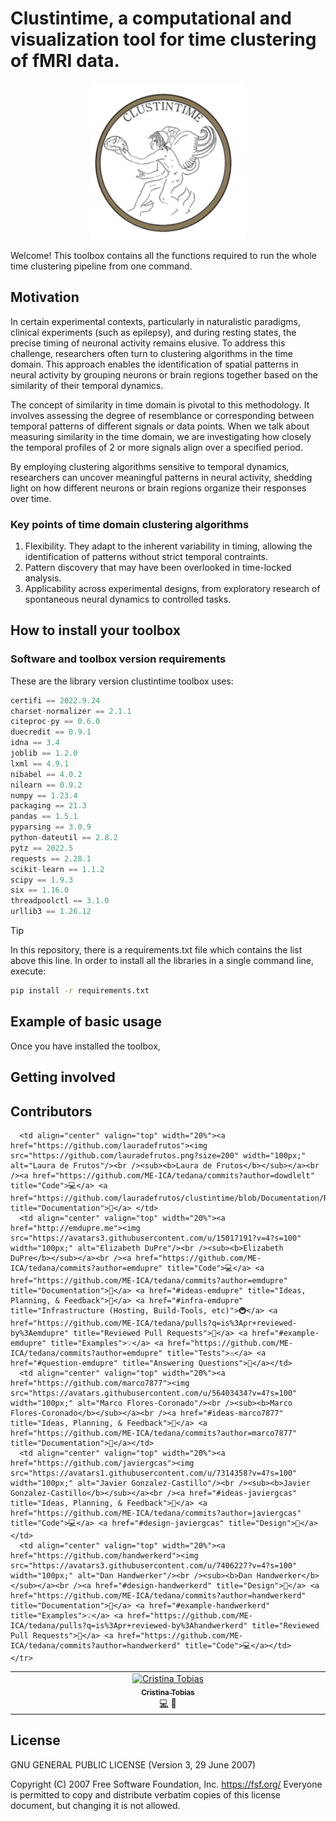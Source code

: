 # Clustintime, a computational and visualization tool for time clustering of fMRI data.

<p align="center">
<img src=/logo.png height=250 width=250/>
</p>

Welcome! This toolbox contains all the functions required to run the whole time clustering pipeline from 
one command.


## Motivation

In certain experimental contexts, particularly in naturalistic paradigms, clinical experiments (such as epilepsy), 
and during resting states, the precise timing of neuronal activity remains elusive. 
To address this challenge, researchers often turn to clustering algorithms in the time domain. 
This approach enables the identification of spatial patterns in neural activity by grouping neurons or brain 
regions together based on the similarity of their temporal dynamics.

The concept of similarity in time domain is pivotal to this methodology. It involves assessing the degree of
resemblance or corresponding between temporal patterns of different signals or data points.
When we talk about measuring similarity in the time domain, we are investigating how closely the temporal profiles
of 2 or more signals align over a specified period.

By employing clustering algorithms sensitive to temporal dynamics, researchers can uncover 
meaningful patterns in neural activity, shedding light on how different neurons or brain regions organize their 
responses over time. 


### Key points of time domain clustering algorithms

1. Flexibility. They adapt to the inherent variability in timing, allowing the identification of patterns without
strict temporal contraints.
2. Pattern discovery that may have been overlooked in time-locked analysis.
3. Applicability across experimental designs, from exploratory research of spontaneous neural dynamics to controlled
tasks.


## How to install your toolbox



### Software and toolbox version requirements

These are the library version clustintime toolbox uses: 

``` python
certifi == 2022.9.24
charset-normalizer == 2.1.1
citeproc-py == 0.6.0
duecredit == 0.9.1
idna == 3.4
joblib == 1.2.0
lxml == 4.9.1
nibabel == 4.0.2
nilearn == 0.9.2
numpy == 1.23.4
packaging == 21.3
pandas == 1.5.1
pyparsing == 3.0.9
python-dateutil == 2.8.2
pytz == 2022.5
requests == 2.28.1
scikit-learn == 1.1.2
scipy == 1.9.3
six == 1.16.0
threadpoolctl == 3.1.0
urllib3 == 1.26.12
```

> [!TIP]
> In this repository, there is a requirements.txt file which contains the list above this line. In order to install all the libraries in a single command
line, execute:

``` bash
pip install -r requirements.txt
```

## Example of basic usage

Once you have installed the toolbox, 


## Getting involved


## Contributors

<!-- ALL-CONTRIBUTORS-LIST:START - Do not remove or modify this section -->
<!-- prettier-ignore-start -->
<!-- markdownlint-disable -->
<table>
  <tbody>
    <tr>
      <td align="center" valign="top" width="20%"><a href="https://github.com/Cristina-Tobias"><img src="https://github.com/Cristina-Tobias.png?size=200" width="100px;" alt="Cristina Tobias"/><br /><sub><b>Cristina Tobias</b></sub></a><br /><a href="https://github.com/Cristina-Tobias/clustintime/tree/main/clustintime" title="Code">💻</a> <a title="Ideas">🤔</a> </td>
      
      <td align="center" valign="top" width="20%"><a href="https://github.com/lauradefrutos"><img src="https://github.com/lauradefrutos.png?size=200" width="100px;" alt="Laura de Frutos"/><br /><sub><b>Laura de Frutos</b></sub></a><br /><a href="https://github.com/ME-ICA/tedana/commits?author=dowdlelt" title="Code">💻</a> <a href="https://github.com/lauradefrutos/clustintime/blob/Documentation/README.md" title="Documentation">💬</a> </td>
      <td align="center" valign="top" width="20%"><a href="http://emdupre.me"><img src="https://avatars3.githubusercontent.com/u/15017191?v=4?s=100" width="100px;" alt="Elizabeth DuPre"/><br /><sub><b>Elizabeth DuPre</b></sub></a><br /><a href="https://github.com/ME-ICA/tedana/commits?author=emdupre" title="Code">💻</a> <a href="https://github.com/ME-ICA/tedana/commits?author=emdupre" title="Documentation">📖</a> <a href="#ideas-emdupre" title="Ideas, Planning, & Feedback">🤔</a> <a href="#infra-emdupre" title="Infrastructure (Hosting, Build-Tools, etc)">🚇</a> <a href="https://github.com/ME-ICA/tedana/pulls?q=is%3Apr+reviewed-by%3Aemdupre" title="Reviewed Pull Requests">👀</a> <a href="#example-emdupre" title="Examples">💡</a> <a href="https://github.com/ME-ICA/tedana/commits?author=emdupre" title="Tests">⚠️</a> <a href="#question-emdupre" title="Answering Questions">💬</a></td>
      <td align="center" valign="top" width="20%"><a href="https://github.com/marco7877"><img src="https://avatars.githubusercontent.com/u/56403434?v=4?s=100" width="100px;" alt="Marco Flores-Coronado"/><br /><sub><b>Marco Flores-Coronado</b></sub></a><br /><a href="#ideas-marco7877" title="Ideas, Planning, & Feedback">🤔</a> <a href="https://github.com/ME-ICA/tedana/commits?author=marco7877" title="Documentation">📖</a></td>
      <td align="center" valign="top" width="20%"><a href="https://github.com/javiergcas"><img src="https://avatars1.githubusercontent.com/u/7314358?v=4?s=100" width="100px;" alt="Javier Gonzalez-Castillo"/><br /><sub><b>Javier Gonzalez-Castillo</b></sub></a><br /><a href="#ideas-javiergcas" title="Ideas, Planning, & Feedback">🤔</a> <a href="https://github.com/ME-ICA/tedana/commits?author=javiergcas" title="Code">💻</a> <a href="#design-javiergcas" title="Design">🎨</a></td>
      <td align="center" valign="top" width="20%"><a href="https://github.com/handwerkerd"><img src="https://avatars3.githubusercontent.com/u/7406227?v=4?s=100" width="100px;" alt="Dan Handwerker"/><br /><sub><b>Dan Handwerker</b></sub></a><br /><a href="#design-handwerkerd" title="Design">🎨</a> <a href="https://github.com/ME-ICA/tedana/commits?author=handwerkerd" title="Documentation">📖</a> <a href="#example-handwerkerd" title="Examples">💡</a> <a href="https://github.com/ME-ICA/tedana/pulls?q=is%3Apr+reviewed-by%3Ahandwerkerd" title="Reviewed Pull Requests">👀</a> <a href="https://github.com/ME-ICA/tedana/commits?author=handwerkerd" title="Code">💻</a></td>
    </tr>    
  </tbody>
</table>

<!-- markdownlint-restore -->
<!-- prettier-ignore-end -->

<!-- ALL-CONTRIBUTORS-LIST:END -->

## License
GNU GENERAL PUBLIC LICENSE (Version 3, 29 June 2007)

Copyright (C) 2007 Free Software Foundation, Inc. <https://fsf.org/>
Everyone is permitted to copy and distribute verbatim copies
of this license document, but changing it is not allowed.
